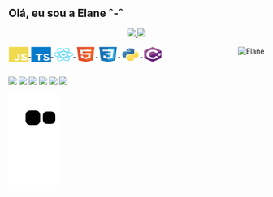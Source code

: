 ## Olá, eu sou a Elane ˆ-ˆ
<div align="center">
  <a href="https://github.com/ElaneSz">
  <img height="160em" src="https://github-readme-stats.vercel.app/api?username=elanesz&show_icons=true&theme=dracula&include_all_commits=true&count_private=true"/>
  <img height="159em" src="https://github-readme-stats.vercel.app/api/top-langs/?username=elanesz&layout=compact&langs_count=7&theme=dracula"/>
</div>
  <div style="display: inline_block"><br>
  <img align="center" alt="Elane-Js" height="30" width="40" src="https://raw.githubusercontent.com/devicons/devicon/master/icons/javascript/javascript-plain.svg">
  <img align="center" alt="Elane-Ts" height="30" width="40" src="https://raw.githubusercontent.com/devicons/devicon/master/icons/typescript/typescript-plain.svg">
  <img align="center" alt="Elane-React" height="30" width="40" src="https://raw.githubusercontent.com/devicons/devicon/master/icons/react/react-original.svg">
  <img align="center" alt="Elane-HTML" height="30" width="40" src="https://raw.githubusercontent.com/devicons/devicon/master/icons/html5/html5-original.svg">
  <img align="center" alt="Elane-CSS" height="30" width="40" src="https://raw.githubusercontent.com/devicons/devicon/master/icons/css3/css3-original.svg">
  <img align="center" alt="Elane-Python" height="30" width="40" src="https://raw.githubusercontent.com/devicons/devicon/master/icons/python/python-original.svg">
  <img align="center" alt="Elane-Csharp" height="30" width="40" src="https://raw.githubusercontent.com/devicons/devicon/master/icons/csharp/csharp-original.svg">
  <img align="right" alt="Elane" src="https://cdn.discordapp.com/attachments/795358919417397249/825430589581688872/hi.gif">
</div>

   ##

<div> 
  <a href="https://instagram.com/elane_olivr" target="_blank"><img src="https://img.shields.io/badge/-Instagram-%23E4405F?style=for-the-badge&logo=instagram&logoColor=white" target="_blank"></a>
 	<a href="https://www.twitch.tv" target="_blank"><img src="https://img.shields.io/badge/Twitch-9146FF?style=for-the-badge&logo=twitch&logoColor=white" target="_blank"></a>
 <a href="https://discord.gg/Pequena Vênus" target="_blank"><img src="https://img.shields.io/badge/Discord-7289DA?style=for-the-badge&logo=discord&logoColor=white" target="_blank"></a> 
  <a href = "mailto:selane457@gmail.com"><img src="https://img.shields.io/badge/-Gmail-%23333?style=for-the-badge&logo=gmail&logoColor=white" target="_blank"></a>
  <a href="https://www.linkedin.com/in/elane-souza-de-oliveira-9324271b0" target="_blank"><img src="https://img.shields.io/badge/-LinkedIn-%230077B5?style=for-the-badge&logo=linkedin&logoColor=white" target="_blank"></a> 
  <a href="https://contate.me/pequenavenus" target="_blank"><img src="https://img.shields.io/badge/WhatsApp-25D366?style=for-the-badge&logo=whatsapp&logoColor=white" target="_blank"></a>
  
  ![Snake animation](https://github.com/ElaneSz/ElaneSz/blob/output/github-contribution-grid-snake.svg)
  
</div>
